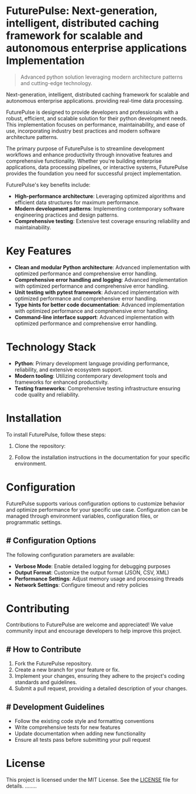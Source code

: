 <!-- fallback_FuturePulse_20250802221026_70681 -->

# FuturePulse: Next-generation, intelligent, distributed caching framework for scalable and autonomous enterprise applications Implementation
> Advanced python solution leveraging modern architecture patterns and cutting-edge technology.

Next-generation, intelligent, distributed caching framework for scalable and autonomous enterprise applications. providing real-time data processing.

FuturePulse is designed to provide developers and professionals with a robust, efficient, and scalable solution for their python development needs. This implementation focuses on performance, maintainability, and ease of use, incorporating industry best practices and modern software architecture patterns.

The primary purpose of FuturePulse is to streamline development workflows and enhance productivity through innovative features and comprehensive functionality. Whether you're building enterprise applications, data processing pipelines, or interactive systems, FuturePulse provides the foundation you need for successful project implementation.

FuturePulse's key benefits include:

* **High-performance architecture**: Leveraging optimized algorithms and efficient data structures for maximum performance.
* **Modern development patterns**: Implementing contemporary software engineering practices and design patterns.
* **Comprehensive testing**: Extensive test coverage ensuring reliability and maintainability.

# Key Features

* **Clean and modular Python architecture**: Advanced implementation with optimized performance and comprehensive error handling.
* **Comprehensive error handling and logging**: Advanced implementation with optimized performance and comprehensive error handling.
* **Unit testing with pytest framework**: Advanced implementation with optimized performance and comprehensive error handling.
* **Type hints for better code documentation**: Advanced implementation with optimized performance and comprehensive error handling.
* **Command-line interface support**: Advanced implementation with optimized performance and comprehensive error handling.

# Technology Stack

* **Python**: Primary development language providing performance, reliability, and extensive ecosystem support.
* **Modern tooling**: Utilizing contemporary development tools and frameworks for enhanced productivity.
* **Testing frameworks**: Comprehensive testing infrastructure ensuring code quality and reliability.

# Installation

To install FuturePulse, follow these steps:

1. Clone the repository:


2. Follow the installation instructions in the documentation for your specific environment.

# Configuration

FuturePulse supports various configuration options to customize behavior and optimize performance for your specific use case. Configuration can be managed through environment variables, configuration files, or programmatic settings.

## # Configuration Options

The following configuration parameters are available:

* **Verbose Mode**: Enable detailed logging for debugging purposes
* **Output Format**: Customize the output format (JSON, CSV, XML)
* **Performance Settings**: Adjust memory usage and processing threads
* **Network Settings**: Configure timeout and retry policies

# Contributing

Contributions to FuturePulse are welcome and appreciated! We value community input and encourage developers to help improve this project.

## # How to Contribute

1. Fork the FuturePulse repository.
2. Create a new branch for your feature or fix.
3. Implement your changes, ensuring they adhere to the project's coding standards and guidelines.
4. Submit a pull request, providing a detailed description of your changes.

## # Development Guidelines

* Follow the existing code style and formatting conventions
* Write comprehensive tests for new features
* Update documentation when adding new functionality
* Ensure all tests pass before submitting your pull request

# License

This project is licensed under the MIT License. See the [LICENSE](https://github.com/ludo53/FuturePulse/blob/main/LICENSE) file for details.
........